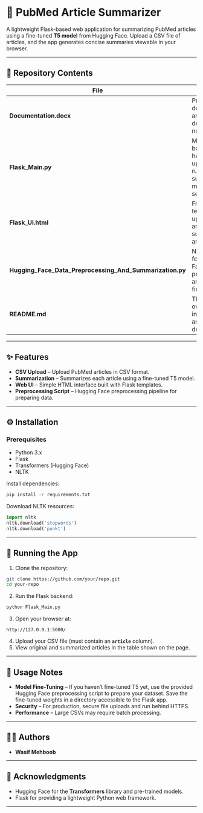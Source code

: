 # 🧠 PubMed Article Summarizer

A lightweight Flask-based web application for summarizing PubMed articles using a fine-tuned **T5 model** from Hugging Face.
Upload a CSV file of articles, and the app generates concise summaries viewable in your browser.

---

## 📂 Repository Contents

| File                                           | Description                                                                                |
| ---------------------------------------------- | ------------------------------------------------------------------------------------------ |
| **Documentation.docx**                         | Project documentation and development notes.                                               |
| **Flask_Main.py**                              | Main Flask backend handling uploads, running the summarization model, and serving results. |
| **Flask_UI.html**                              | Frontend HTML template for uploading files and displaying summarized articles.             |
| **Hugging_Face_Data_Preprocessing_And_Summarization.py**         | Notebook/script for Hugging Face data preprocessing and model fine-tuning.                 |
| **README.md**                                  | This file. Project overview, setup instructions, and usage details.                        |

---

## ✨ Features

* **CSV Upload** – Upload PubMed articles in CSV format.
* **Summarization** – Summarizes each article using a fine-tuned T5 model.
* **Web UI** – Simple HTML interface built with Flask templates.
* **Preprocessing Script** – Hugging Face preprocessing pipeline for preparing data.

---

## ⚙️ Installation

### Prerequisites

* Python 3.x
* Flask
* Transformers (Hugging Face)
* NLTK

Install dependencies:

```bash
pip install -r requirements.txt
```

Download NLTK resources:

```python
import nltk
nltk.download('stopwords')
nltk.download('punkt')
```

---

## 🚀 Running the App

1. Clone the repository:

```bash
git clone https://github.com/your/repo.git
cd your-repo
```

2. Run the Flask backend:

```bash
python Flask_Main.py
```

3. Open your browser at:

```
http://127.0.0.1:5000/
```

4. Upload your CSV file (must contain an **`article`** column).
5. View original and summarized articles in the table shown on the page.

---

## 📝 Usage Notes

* **Model Fine-Tuning** – If you haven’t fine-tuned T5 yet, use the provided Hugging Face preprocessing script to prepare your dataset. Save the fine-tuned weights in a directory accessible to the Flask app.
* **Security** – For production, secure file uploads and run behind HTTPS.
* **Performance** – Large CSVs may require batch processing.

---

## 🧑‍💻 Authors

* **Wasif Mehboob**

---

## 🙏 Acknowledgments

* Hugging Face for the **Transformers** library and pre-trained models.
* Flask for providing a lightweight Python web framework.

---
